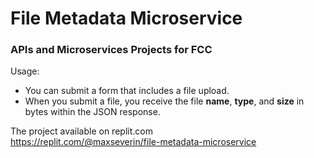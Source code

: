 # File Metadata Microservice

### APIs and Microservices Projects for FCC

Usage:

* You can submit a form that includes a file upload.
* When you submit a file, you receive the file **name**, **type**, and **size** in bytes within the JSON response.

The project available on replit.com  
https://replit.com/@maxseverin/file-metadata-microservice
